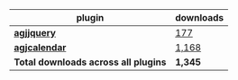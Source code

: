 plugin|downloads
------|----------
[**agjjquery**](https://www.npmjs.com/package/agjjquery)|[177](https://www.npmjs.com/package/agjjquery)
[**agjcalendar**](https://www.npmjs.com/package/agjcalendar)|[1,168](https://www.npmjs.com/package/agjcalendar)
**Total downloads across all plugins**|**1,345**
